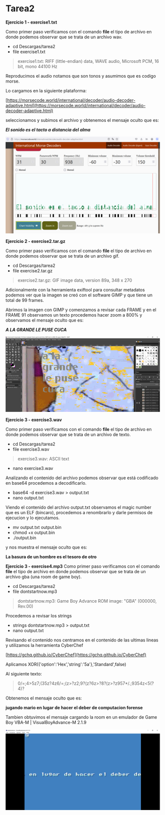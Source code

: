# **Tarea2**

**Ejercicio 1 - exercise1.txt**

Como primer paso verificamos con el comando **file** el tipo de archivo en donde podemos observar que se trata de un archivo wav.

* cd Descargas/tarea2
* file exercise1.txt

> exercise1.txt: RIFF (little-endian) data, WAVE audio, Microsoft PCM, 16 bit, mono 44100 Hz

Reproducimos el audio notamos que son tonos y asumimos que es codigo morse.

Lo cargamos en la siguiente plataforma:

[https://morsecode.world/international/decoder/audio-decoder-adaptive.html](https://morsecode.world/international/decoder/audio-decoder-adaptive.html)

seleccionamos y subimos el archivo y obtenemos el mensaje oculto que es:

***El sonido es el tacto a distancia del alma***

![Obteniendo el mensaje oculto](https://github.com/steckmera/downloads/blob/main/02.png)


**Ejercicio 2 - exercise2.tar.gz**

Como primer paso verificamos con el comando **file** el tipo de archivo en donde podemos observar que se trata de un archivo gif.

* cd Descargas/tarea2
* file exercise2.tar.gz

> exercise2.tar.gz: GIF image data, version 89a, 348 x 270

Adicionalmente con la herramienta exiftool para consultar metadatos podemos ver que la imagen se creó con el software GIMP y que tiene un total de 99 frames.

Abrimos la imagen con GIMP y comenzamos a revisar cada FRAME y en el FRAME 91 observamos un texto procedemos hacer zoom a 800% y observamos el mensaje oculto que es:

***A LA GRANDE LE PUSE CUCA***

![Obteniendo el mensaje oculto](https://github.com/steckmera/downloads/blob/main/03.png)


**Ejercicio 3 - exercise3.wav**

Como primer paso verificamos con el comando **file** el tipo de archivo en donde podemos observar que se trata de un archivo de texto.

* cd Descargas/tarea2
* file exercise3.wav

> exercise3.wav: ASCII text

* nano exercise3.wav

Analizando el contenido del archivo podemos observar que está codificado en base64 procedemos a decodificarlo.

* base64 -d exercise3.wav > output.txt
* nano output.txt

Viendo el contenido del archivo output.txt observamos el magic number que es un ELF (bincaro), procedemos a renombrarlo y darle permisos de ejecucion y lo ejecutamos.

* mv output.txt output.bin
* chmod +x output.bin
* ./output.bin

y nos muestra el mensaje oculto que es:

**La basura de un hombre es el tesoro de otro**


**Ejercicio 3 - exercise4.mp3**
Como primer paso verificamos con el comando **file** el tipo de archivo en donde podemos observar que se trata de un archivo gba (una room de game boy).

* cd Descargas/tarea2
* file dontstartnow.mp3

> dontstartnow.mp3: Game Boy Advance ROM image: "GBA" (000000, Rev.00)

Procedemos a revisar los strings

* strings dontstartnow.mp3 > output.txt
* nano output.txt

Revisando el contenido nos centramos en el contenido de las ultimas lineas y utilizamos la herramienta CyberChef

[https://gchq.github.io/CyberChef](https://gchq.github.io/CyberChef)

Aplicamos XOR({'option':'Hex','string':'5a'},'Standard',false)

Al siguiente texto:

> 0/=;4>5z7;(35z?4z6/=;(z>?z2;9?(z?6z>?8?(z>?z957*/.;9354z<5(?4)?

Obtenemos el mensaje oculto que es:

**jugando mario en lugar de hacer el deber de computacion forense**

Tambien obtuvimos el mensaje cargando la room en un emulador de Game Boy VBA-M | VisualBoyAdvance-M 2.1.9

![Obteniendo el mensaje oculto](https://github.com/steckmera/downloads/blob/main/04.png)